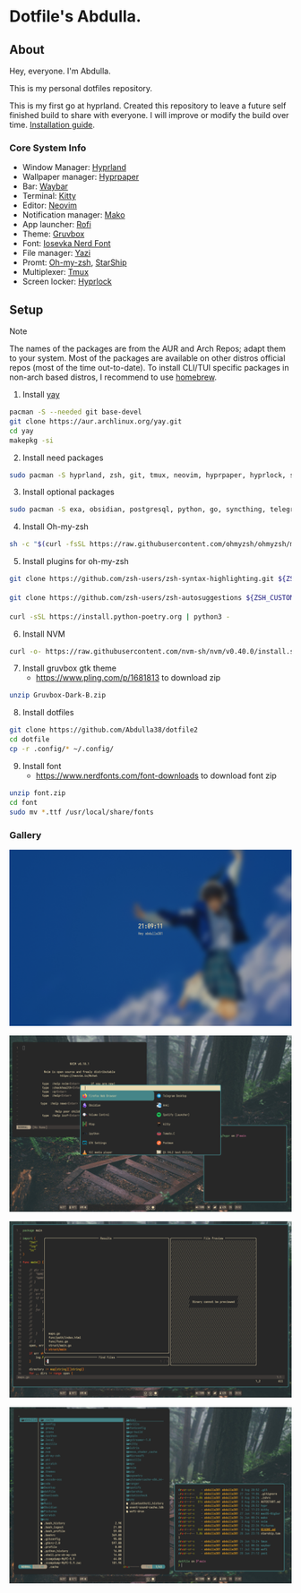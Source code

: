 
# Dotfile's Abdulla.

## About

Hey, everyone. I'm Abdulla.

This is my personal dotfiles repository.

This is my first go at hyprland. Created this repository to leave a future self finished build to share with everyone. I will improve or modify the build over time. [Installation guide](#setup).
### Core System Info
- Window Manager: [Hyprland](https://hyprland.org/)
- Wallpaper manager: [Hyprpaper](https://github.com/hyprwm/hyprpaper)
- Bar: [Waybar](https://github.com/Alexays/Waybar)
- Terminal: [Kitty](https://sw.kovidgoyal.net/kitty/)
- Editor: [Neovim](https://neovim.io/)
- Notification manager: [Mako](https://github.com/emersion/mako)
- App launcher: [Rofi](https://github.com/davatorium/rofi)
- Theme: [Gruvbox](https://github.com/morhetz/gruvbox)
- Font: [Iosevka Nerd Font](https://github.com/ryanoasis/nerd-fonts/releases/download/v3.2.1/Iosevka.zip)
- File manager: [Yazi](https://yazi-rs.github.io/)
- Promt: [Oh-my-zsh](https://ohmyz.sh/), [StarShip](https://github.com/starship/starship)
- Multiplexer: [Tmux](https://github.com/tmux/tmux/wiki)
- Screen locker: [Hyprlock](https://github.com/hyprwm/hyprlock)
## Setup
> [!note]
The names of the packages are from the AUR and Arch Repos; adapt them to your system. Most of the packages are available on other distros official repos (most of the time out-to-date). To install CLI/TUI specific packages in non-arch based distros, I recommend to use [homebrew](https://brew.sh/).

1. Install [yay](https://github.com/Jguer/yay)
```zsh
pacman -S --needed git base-devel
git clone https://aur.archlinux.org/yay.git
cd yay
makepkg -si
```

2. Install need packages
```zsh
sudo pacman -S hyprland, zsh, git, tmux, neovim, hyprpaper, hyprlock, starship, rofi, waybar, mako, yazi, curl, pulseaudio, zoxide, wl-clipboard, ripgrep, openssh, nwg-look, grim, firefox, networkmanager, gtk-engine-murrine, zip, unzip, imv
```

3. Install optional packages
```zsh
sudo pacman -S exa, obsidian, postgresql, python, go, syncthing, telegram-desktop, tree, vlc
```

4. Install Oh-my-zsh
```zsh
sh -c "$(curl -fsSL https://raw.githubusercontent.com/ohmyzsh/ohmyzsh/master/tools/install.sh)"
```

5. Install plugins for oh-my-zsh
```zsh
git clone https://github.com/zsh-users/zsh-syntax-highlighting.git ${ZSH_CUSTOM:-~/.oh-my-zsh/custom}/plugins/zsh-syntax-highlighting

git clone https://github.com/zsh-users/zsh-autosuggestions ${ZSH_CUSTOM:-~/.oh-my-zsh/custom}/plugins/zsh-autosuggestions

curl -sSL https://install.python-poetry.org | python3 -
```

6.  Install NVM
```zsh
curl -o- https://raw.githubusercontent.com/nvm-sh/nvm/v0.40.0/install.sh | bash
```

7. Install gruvbox gtk theme
	- https://www.pling.com/p/1681813 to download zip

```zsh
unzip Gruvbox-Dark-B.zip 
```

8. Install dotfiles
```zsh
git clone https://github.com/Abdulla38/dotfile2
cd dotfile
cp -r .config/* ~/.config/
```

9. Install font
	- https://www.nerdfonts.com/font-downloads to download font zip

```zsh
unzip font.zip
cd font
sudo mv *.ttf /usr/local/share/fonts
```

### Gallery
![lock_screen](./assets/lockscreen.png)

![first](./assets/first.png)

![editor](./assets/editor.png)

![file_manager_and_list](./assets/yazi_list.png)
